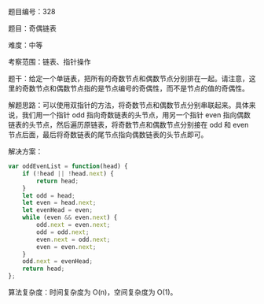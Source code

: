 题目编号：328

题目：奇偶链表

难度：中等

考察范围：链表、指针操作

题干：给定一个单链表，把所有的奇数节点和偶数节点分别排在一起。请注意，这里的奇数节点和偶数节点指的是节点编号的奇偶性，而不是节点的值的奇偶性。

解题思路：可以使用双指针的方法，将奇数节点和偶数节点分别串联起来。具体来说，我们用一个指针 odd 指向奇数链表的头节点，用另一个指针 even 指向偶数链表的头节点，然后遍历原链表，将奇数节点和偶数节点分别接在 odd 和 even 节点后面，最后将奇数链表的尾节点指向偶数链表的头节点即可。

解决方案：

```javascript
var oddEvenList = function(head) {
    if (!head || !head.next) {
        return head;
    }
    let odd = head;
    let even = head.next;
    let evenHead = even;
    while (even && even.next) {
        odd.next = even.next;
        odd = odd.next;
        even.next = odd.next;
        even = even.next;
    }
    odd.next = evenHead;
    return head;
};
```

算法复杂度：时间复杂度为 O(n)，空间复杂度为 O(1)。